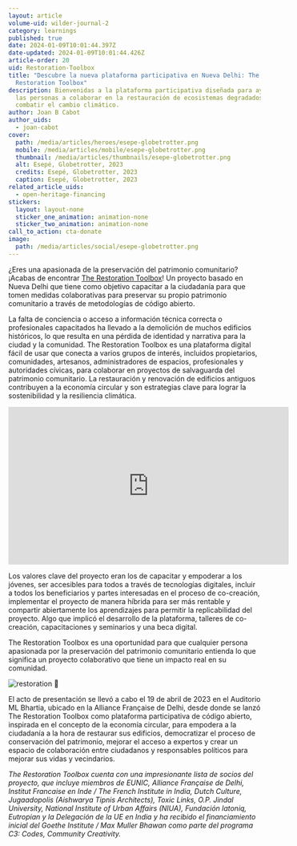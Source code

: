 ```yaml
---
layout: article
volume-uid: wilder-journal-2
category: learnings
published: true
date: 2024-01-09T10:01:44.397Z
date-updated: 2024-01-09T10:01:44.426Z
article-order: 20
uid: Restoration-Toolbox
title: "Descubre la nueva plataforma participativa en Nueva Delhi: The
  Restoration Toolbox"
description: Bienvenidas a la plataforma participativa diseñada para ayudar a
  las personas a colaborar en la restauración de ecosistemas degradados y a
  combatir el cambio climático.
author: Joan B Cabot
author_uids:
  - joan-cabot
cover:
  path: /media/articles/heroes/esepe-globetrotter.png
  mobile: /media/articles/mobile/esepe-globetrotter.png
  thumbnail: /media/articles/thumbnails/esepe-globetrotter.png
  alt: Esepé, Globetrotter, 2023
  credits: Esepé, Globetrotter, 2023
  caption: Esepé, Globetrotter, 2023
related_article_uids:
  - open-heritage-financing
stickers:
  layout: layout-none
  sticker_one_animation: animation-none
  sticker_two_animation: animation-none
call_to_action: cta-donate
image:
  path: /media/articles/social/esepe-globetrotter.png
---
```

¿Eres una apasionada de la preservación del patrimonio comunitario? ¡Acabas de encontrar [The Restoration Toolbox](https://therestorationtoolbox.com/)! Un proyecto basado en Nueva Delhi que tiene como objetivo capacitar a la ciudadanía para que tomen medidas colaborativas para preservar su propio patrimonio comunitario a través de metodologías de código abierto.

La falta de conciencia o acceso a información técnica correcta o profesionales capacitados ha llevado a la demolición de muchos edificios históricos, lo que resulta en una pérdida de identidad y narrativa para la ciudad y la comunidad. The Restoration Toolbox es una plataforma digital fácil de usar que conecta a varios grupos de interés, incluidos propietarios, comunidades, artesanos, administradores de espacios, profesionales y autoridades cívicas, para colaborar en proyectos de salvaguarda del patrimonio comunitario. La restauración y renovación de edificios antiguos contribuyen a la economía circular y son estrategias clave para lograr la sostenibilidad y la resiliencia climática.

<iframe width="560" height="315" src="https://www.youtube.com/embed/N8P9NSsrGiM?si=jFOJIzOSQdUB4MHT" title="YouTube video player" frameborder="0" allow="accelerometer; autoplay; clipboard-write; encrypted-media; gyroscope; picture-in-picture; web-share" allowfullscreen></iframe>

Los valores clave del proyecto eran los de capacitar y empoderar a los jóvenes, ser accesibles para todos a través de tecnologías digitales, incluir a todos los beneficiarios y partes interesadas en el proceso de co-creación, implementar el proyecto de manera híbrida para ser más rentable y compartir abiertamente los aprendizajes para permitir la replicabilidad del proyecto. Algo que implicó el desarrollo de la plataforma, talleres de co-creación, capacitaciones y seminarios y una beca digital.

The Restoration Toolbox es una oportunidad para que cualquier persona apasionada por la preservación del patrimonio comunitario entienda lo que significa un proyecto colaborativo que tiene un impacto real en su comunidad. 

<img style="margin: 0 auto" src="https://www.goteo.org/img/700x0/restoration.png" alt="restoration 🫧">

El acto de presentación se llevó a cabo el 19 de abril de 2023 en el Auditorio ML Bhartia, ubicado en la Alliance Française de Delhi, desde donde se lanzó The Restoration Toolbox como plataforma participativa de código abierto, inspirada en el concepto de la economía circular, para empodera a la ciudadanía a la hora de restaurar sus edificios, democratizar el proceso de conservación del patrimonio, mejorar el acceso a expertos y crear un espacio de colaboración entre ciudadanos y responsables políticos para mejorar sus vidas y vecindarios.

*The Restoration Toolbox cuenta con una impresionante lista de socios del proyecto, que incluye miembros de EUNIC, Alliance Française de Delhi, Institut Francaise en Inde / The French Institute in India, Dutch Culture, Jugaadopolis (Aishwarya Tipnis Architects), Toxic Links, O.P. Jindal University, National Institute of Urban Affairs (NIUA), Fundación latoniq, Eutropian y la Delegación de la UE en India y ha recibido el financiamiento inicial del Goethe Institute / Max Muller Bhawan como parte del programa C3: Codes, Community Creativity.*
